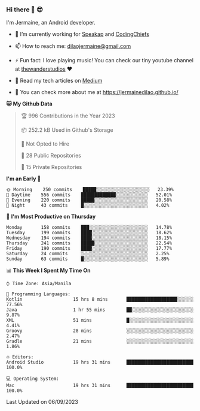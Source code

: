 ### Hi there 👋 😎
I'm Jermaine, an Android developer.

- 🔭 I’m currently working for [Speakap](https://www.speakap.com/) and [CodingChiefs](https://codingchiefs.com/en/)

- 📫 How to reach me: dilaojermaine@gmail.com

- ⚡ Fun fact: I love playing music! You can check our tiny youtube channel at [thewanderstudios](https://www.youtube.com/thewanderstudios) ♥️

- 📖 Read my tech articles on [Medium](https://jermainedilao.medium.com/)

- 👀 You can check more about me at https://jermainedilao.github.io/

<!--
**jermainedilao/jermainedilao** is a ✨ _special_ ✨ repository because its `README.md` (this file) appears on your GitHub profile.

Here are some ideas to get you started:

- 🔭 I’m currently working on ...
- 🌱 I’m currently learning ...
- 👯 I’m looking to collaborate on ...
- 🤔 I’m looking for help with ...
- 💬 Ask me about ...
- 📫 How to reach me: ...
- 😄 Pronouns: ...
- ⚡ Fun fact: ...
-->

<!--START_SECTION:waka-->
**🐱 My Github Data** 

> 🏆 996 Contributions in the Year 2023
 > 
> 📦 252.2 kB Used in Github's Storage 
 > 
> 🚫 Not Opted to Hire
 > 
> 📜 28 Public Repositories 
 > 
> 🔑 15 Private Repositories  
 > 
**I'm an Early 🐤** 

```text
🌞 Morning    250 commits    █████░░░░░░░░░░░░░░░░░░░░   23.39% 
🌆 Daytime    556 commits    █████████████░░░░░░░░░░░░   52.01% 
🌃 Evening    220 commits    █████░░░░░░░░░░░░░░░░░░░░   20.58% 
🌙 Night      43 commits     █░░░░░░░░░░░░░░░░░░░░░░░░   4.02%

```
📅 **I'm Most Productive on Thursday** 

```text
Monday       158 commits    ███░░░░░░░░░░░░░░░░░░░░░░   14.78% 
Tuesday      199 commits    ████░░░░░░░░░░░░░░░░░░░░░   18.62% 
Wednesday    194 commits    ████░░░░░░░░░░░░░░░░░░░░░   18.15% 
Thursday     241 commits    █████░░░░░░░░░░░░░░░░░░░░   22.54% 
Friday       190 commits    ████░░░░░░░░░░░░░░░░░░░░░   17.77% 
Saturday     24 commits     ░░░░░░░░░░░░░░░░░░░░░░░░░   2.25% 
Sunday       63 commits     █░░░░░░░░░░░░░░░░░░░░░░░░   5.89%

```


📊 **This Week I Spent My Time On** 

```text
⌚︎ Time Zone: Asia/Manila

💬 Programming Languages: 
Kotlin                   15 hrs 8 mins       ███████████████████░░░░░░   77.56% 
Java                     1 hr 55 mins        ██░░░░░░░░░░░░░░░░░░░░░░░   9.87% 
XML                      51 mins             █░░░░░░░░░░░░░░░░░░░░░░░░   4.41% 
Groovy                   28 mins             ░░░░░░░░░░░░░░░░░░░░░░░░░   2.47% 
Gradle                   21 mins             ░░░░░░░░░░░░░░░░░░░░░░░░░   1.86%

🔥 Editors: 
Android Studio           19 hrs 31 mins      █████████████████████████   100.0%

💻 Operating System: 
Mac                      19 hrs 31 mins      █████████████████████████   100.0%

```


 Last Updated on 06/09/2023
<!--END_SECTION:waka-->
